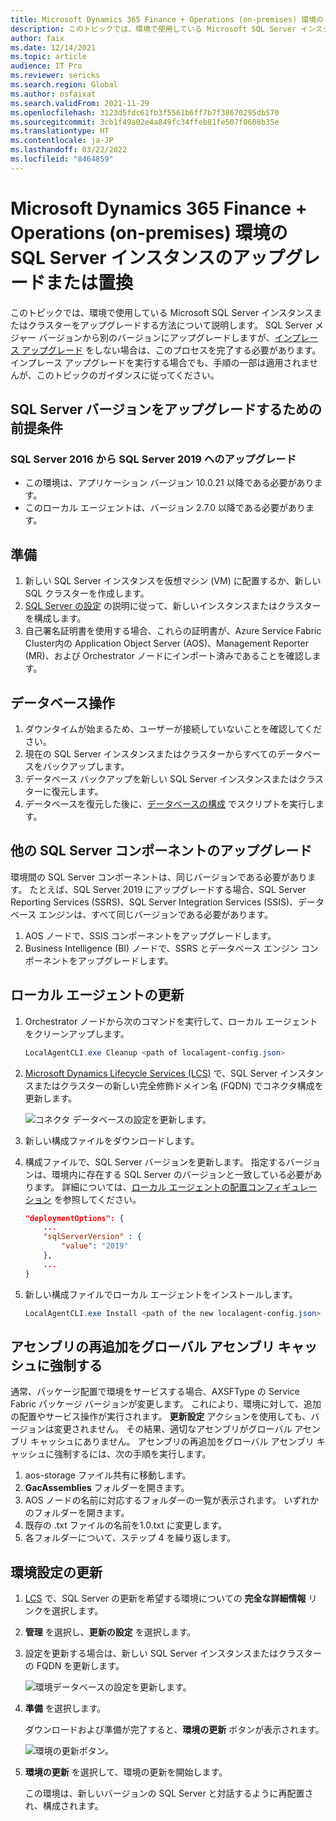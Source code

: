 ```yaml
---
title: Microsoft Dynamics 365 Finance + Operations (on-premises) 環境の SQL Server インスタンスのアップグレードまたは置換
description: このトピックでは、環境で使用している Microsoft SQL Server インスタンスまたはクラスターをアップグレードする方法について説明します。
author: faix
ms.date: 12/14/2021
ms.topic: article
audience: IT Pro
ms.reviewer: sericks
ms.search.region: Global
ms.author: osfaixat
ms.search.validFrom: 2021-11-29
ms.openlocfilehash: 3123d5fdc61fb3f5561b6ff7b7f38670295db570
ms.sourcegitcommit: 3cb1f49a02e4a849fc34ffeb81fe507f0608b35e
ms.translationtype: HT
ms.contentlocale: ja-JP
ms.lasthandoff: 03/22/2022
ms.locfileid: "8464859"
---
```

# <a name="upgrade-or-replace-the-sql-server-instance-of-microsoft-dynamics-365-finance--operations-on-premises-environments"></a>Microsoft Dynamics 365 Finance + Operations (on-premises) 環境の SQL Server インスタンスのアップグレードまたは置換

このトピックでは、環境で使用している Microsoft SQL Server インスタンスまたはクラスターをアップグレードする方法について説明します。 SQL Server メジャー バージョンから別のバージョンにアップグレードしますが、[インプレース アップグレード](/sql/database-engine/install-windows/choose-a-database-engine-upgrade-method) をしない場合は、このプロセスを完了する必要があります。 インプレース アップグレードを実行する場合でも、手順の一部は適用されませんが、このトピックのガイダンスに従ってください。

## <a name="prerequisites-for-upgrading-the-sql-server-version"></a>SQL Server バージョンをアップグレードするための前提条件

### <a name="upgrade-from-sql-server-2016-to-sql-server-2019"></a>SQL Server 2016 から SQL Server 2019 へのアップグレード

- この環境は、アプリケーション バージョン 10.0.21 以降である必要があります。
- このローカル エージェントは、バージョン 2.7.0 以降である必要があります。

## <a name="preparation"></a>準備

1. 新しい SQL Server インスタンスを仮想マシン (VM) に配置するか、新しい SQL クラスターを作成します。
1. [SQL Server の設定](./setup-deploy-on-premises-pu41.md#setupsql) の説明に従って、新しいインスタンスまたはクラスターを構成します。
1. 自己署名証明書を使用する場合、これらの証明書が、Azure Service Fabric Cluster内の Application Object Server (AOS)、Management Reporter (MR)、および Orchestrator ノードにインポート済みであることを確認します。

## <a name="database-operations"></a>データベース操作

1. ダウンタイムが始まるため、ユーザーが接続していないことを確認してください。
1. 現在の SQL Server インスタンスまたはクラスターからすべてのデータベースをバックアップします。
1. データベース バックアップを新しい SQL Server インスタンスまたはクラスターに復元します。
1. データベースを復元した後に、[データベースの構成](./setup-deploy-on-premises-pu41.md#configuredb) でスクリプトを実行します。

## <a name="upgrade-other-sql-server-components"></a>他の SQL Server コンポーネントのアップグレード

環境間の SQL Server コンポーネントは、同じバージョンである必要があります。 たとえば、SQL Server 2019 にアップグレードする場合、SQL Server Reporting Services (SSRS)、SQL Server Integration Services (SSIS)、データベース エンジンは、すべて同じバージョンである必要があります。

1. AOS ノードで、SSIS コンポーネントをアップグレードします。
1. Business Intelligence (BI) ノードで、SSRS とデータベース エンジン コンポーネントをアップグレードします。

## <a name="update-the-local-agent"></a>ローカル エージェントの更新

1. Orchestrator ノードから次のコマンドを実行して、ローカル エージェントをクリーンアップします。

    ```powershell
    LocalAgentCLI.exe Cleanup <path of localagent-config.json>
    ```

1. [Microsoft Dynamics Lifecycle Services (LCS)](https://lcs.dynamics.com) で、SQL Server インスタンスまたはクラスターの新しい完全修飾ドメイン名 (FQDN) でコネクタ構成を更新します。

    ![コネクタ データベースの設定を更新します。](media/ConnectorSettingsDB.png)

1. 新しい構成ファイルをダウンロードします。
1. 構成ファイルで、SQL Server バージョンを更新します。 指定するバージョンは、環境内に存在する SQL Server のバージョンと一致している必要があります。 詳細については、[ローカル エージェントの配置コンフィギュレーション](./onprem-localagent-options.md) を参照してください。

    ```json
    "deploymentOptions": {
        ...
        "sqlServerVersion" : {
            "value": "2019"
        },
        ...
    }
    ```

1. 新しい構成ファイルでローカル エージェントをインストールします。

    ```powershell
    LocalAgentCLI.exe Install <path of the new localagent-config.json>
    ```

## <a name="force-the-re-adding-of-the-assemblies-to-the-global-assembly-cache"></a>アセンブリの再追加をグローバル アセンブリ キャッシュに強制する

通常、パッケージ配置で環境をサービスする場合、AXSFType の Service Fabric パッケージ バージョンが変更します。 これにより、環境に対して、追加の配置やサービス操作が実行されます。 **更新設定** アクションを使用しても、バージョンは変更されません。 その結果、適切なアセンブリがグローバル アセンブリ キャッシュにありません。 アセンブリの再追加をグローバル アセンブリ キャッシュに強制するには、次の手順を実行します。

1. aos-storage ファイル共有に移動します。
2. **GacAssemblies** フォルダーを開きます。
3. AOS ノードの名前に対応するフォルダーの一覧が表示されます。 いずれかのフォルダーを開きます。 
4. 既存の .txt ファイルの名前を1.0.txt に変更します。
5. 各フォルダーについて、ステップ 4 を繰り返します。

## <a name="update-your-environment-settings"></a>環境設定の更新

1. [LCS](https://lcs.dynamics.com) で、SQL Server の更新を希望する環境についての **完全な詳細情報** リンクを選択します。
1. **管理** を選択し、**更新の設定** を選択します。
1. 設定を更新する場合は、新しい SQL Server インスタンスまたはクラスターの FQDN を更新します。

    ![環境データベースの設定を更新します。](media/EnvironmentSettingsDB.png)

1. **準備** を選択します。

    ダウンロードおよび準備が完了すると、**環境の更新** ボタンが表示されます。

    ![環境の更新ボタン。](media/0a9d43044593450f1a828c0dd7698024.png)

1. **環境の更新** を選択して、環境の更新を開始します。

    この環境は、新しいバージョンの SQL Server と対話するように再配置され、構成されます。

